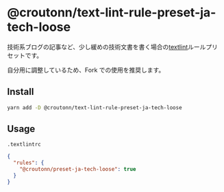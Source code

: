 # @croutonn/text-lint-rule-preset-ja-tech-loose

技術系ブログの記事など、少し緩めの技術文書を書く場合の[textlint](https://textlint.github.io/)ルールプリセットです。

自分用に調整しているため、Fork での使用を推奨します。

## Install

```sh
yarn add -D @croutonn/text-lint-rule-preset-ja-tech-loose
```

## Usage

`.textlintrc`

```json
{
  "rules": {
    "@croutonn/preset-ja-tech-loose": true
  }
}
```
